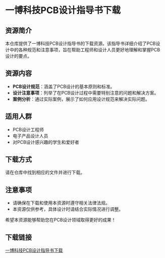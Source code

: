 # 一博科技PCB设计指导书下载

## 资源简介

本仓库提供了一博科技PCB设计指导书的下载资源。该指导书详细介绍了PCB设计中的各种规范和注意事项，旨在帮助工程师和设计人员更好地理解和掌握PCB设计的要点。

## 资源内容

- **PCB设计规范**：涵盖了PCB设计的基本原则和标准。
- **设计注意事项**：列举了在PCB设计过程中需要特别注意的问题和解决方案。
- **案例分析**：通过实际案例，展示了如何应用设计规范来解决实际问题。

## 适用人群

- PCB设计工程师
- 电子产品设计人员
- 对PCB设计感兴趣的学生和爱好者

## 下载方式

请在仓库中找到相应的文件并进行下载。

## 注意事项

- 请确保在下载和使用本资源时遵守相关法律法规。
- 本资源仅供参考，具体设计时请结合实际情况进行调整。

希望本资源能够帮助您在PCB设计领域取得更好的成果！

## 下载链接

[一博科技PCB设计指导书下载](https://pan.quark.cn/s/8d260346b02a)